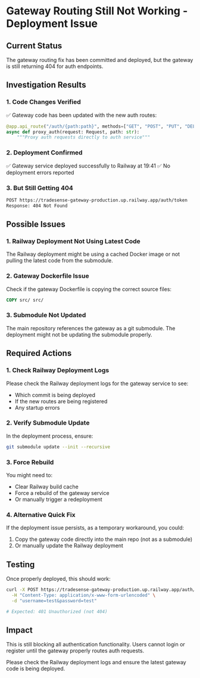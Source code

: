 # Gateway Routing Still Not Working - Deployment Issue

## Current Status
The gateway routing fix has been committed and deployed, but the gateway is still returning 404 for auth endpoints.

## Investigation Results

### 1. Code Changes Verified
✅ Gateway code has been updated with the new auth routes:
```python
@app.api_route("/auth/{path:path}", methods=["GET", "POST", "PUT", "DELETE", "PATCH", "OPTIONS"])
async def proxy_auth(request: Request, path: str):
    """Proxy auth requests directly to auth service"""
```

### 2. Deployment Confirmed
✅ Gateway service deployed successfully to Railway at 19:41
✅ No deployment errors reported

### 3. But Still Getting 404
```bash
POST https://tradesense-gateway-production.up.railway.app/auth/token
Response: 404 Not Found
```

## Possible Issues

### 1. Railway Deployment Not Using Latest Code
The Railway deployment might be using a cached Docker image or not pulling the latest code from the submodule.

### 2. Gateway Dockerfile Issue
Check if the gateway Dockerfile is copying the correct source files:
```dockerfile
COPY src/ src/
```

### 3. Submodule Not Updated
The main repository references the gateway as a git submodule. The deployment might not be updating the submodule properly.

## Required Actions

### 1. Check Railway Deployment Logs
Please check the Railway deployment logs for the gateway service to see:
- Which commit is being deployed
- If the new routes are being registered
- Any startup errors

### 2. Verify Submodule Update
In the deployment process, ensure:
```bash
git submodule update --init --recursive
```

### 3. Force Rebuild
You might need to:
- Clear Railway build cache
- Force a rebuild of the gateway service
- Or manually trigger a redeployment

### 4. Alternative Quick Fix
If the deployment issue persists, as a temporary workaround, you could:
1. Copy the gateway code directly into the main repo (not as a submodule)
2. Or manually update the Railway deployment

## Testing
Once properly deployed, this should work:
```bash
curl -X POST https://tradesense-gateway-production.up.railway.app/auth/token \
  -H "Content-Type: application/x-www-form-urlencoded" \
  -d "username=test&password=test"

# Expected: 401 Unauthorized (not 404)
```

## Impact
This is still blocking all authentication functionality. Users cannot login or register until the gateway properly routes auth requests.

Please check the Railway deployment logs and ensure the latest gateway code is being deployed.
